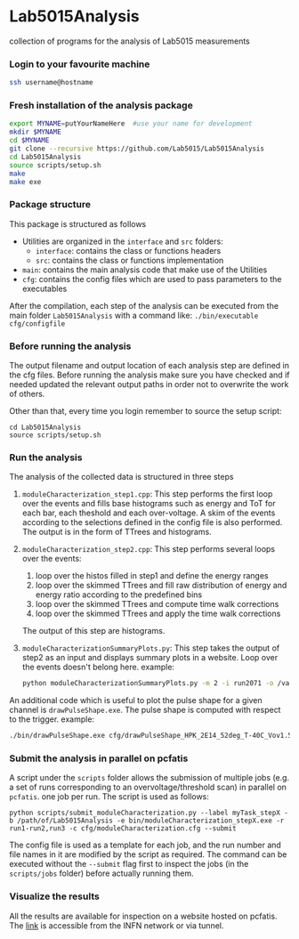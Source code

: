 # Lab5015Analysis
collection of programs for the analysis of Lab5015 measurements



### Login to your favourite machine
```sh
ssh username@hostname
```



### Fresh installation of the analysis package
```sh
export MYNAME=putYourNameHere  #use your name for development
mkdir $MYNAME
cd $MYNAME
git clone --recursive https://github.com/Lab5015/Lab5015Analysis
cd Lab5015Analysis
source scripts/setup.sh
make
make exe
```


### Package structure
This package is structured as follows
- Utilities are organized in the `interface` and `src` folders:
    - `interface`: contains the class or functions headers
    - `src`: contains the class or functions implementation
- `main`: contains the main analysis code that make use of the Utilities
- `cfg`: contains the config files which are used to pass parameters to the executables

After the compilation, each step of the analysis can be executed from the main folder `Lab5015Analysis` with a command like:
`./bin/executable cfg/configfile`



### Before running the analysis
The output filename and output location of each analysis step are defined in the cfg files. Before running the analysis make sure you have checked and if needed updated the relevant output paths in order not to overwrite the work of others.

Other than that, every time you login remember to source the setup script:
```
cd Lab5015Analysis
source scripts/setup.sh
```


### Run the analysis
The analysis of the collected data is structured in three steps
1. `moduleCharacterization_step1.cpp`:
   This step performs the first loop over the events and fills base histograms such as energy and ToT for each bar, each theshold and each over-voltage. A skim of the events according to the selections defined in the config file is also performed. The output is in the form of TTrees and histograms.

1. `moduleCharacterization_step2.cpp`:
   This step performs several loops over the events:
    1. loop over the histos filled in step1 and define the energy ranges
    1. loop over the skimmed TTrees and fill raw distribution of energy and energy ratio according to the predefined bins
    1. loop over the skimmed TTrees and compute time walk corrections
    1. loop over the skimmed TTrees and apply the time walk corrections
    
   The output of this step are histograms.

1. `moduleCharacterizationSummaryPlots.py`:
   This step takes the output of step2 as an input and displays summary plots in a website. Loop over the events doesn't belong here.
   example:
   ```sh
   python moduleCharacterizationSummaryPlots.py -m 2 -i run2071 -o /var/www/html/TOFHIR2X/ModuleCharacterization/run2071
   ```


An additional code which is useful to plot the pulse shape for a given channel is `drawPulseShape.exe`. The pulse shape is computed with respect to the trigger.
example:
```sh
./bin/drawPulseShape.exe cfg/drawPulseShape_HPK_2E14_52deg_T-40C_Vov1.50.cfg`
```


### Submit the analysis in parallel on pcfatis
A script under the `scripts` folder allows the submission of multiple jobs (e.g. a set of runs corresponding to an overvoltage/threshold scan) in parallel on `pcfatis`. one job per run. The script is used as follows:
```
python scripts/submit_moduleCharacterization.py --label myTask_stepX -b /path/of/Lab5015Analysis -e bin/moduleCharacterization_stepX.exe -r run1-run2,run3 -c cfg/moduleCharacterization.cfg --submit
```
The config file is used as a template for each job, and the run number and file names in it are modified by the script as required. The command can be executed without the `--submit` flag first to inspect the jobs (in the `scripts/jobs` folder) before actually running them.



### Visualize the results
All the results are available for inspection on a website hosted on pcfatis. The [link](http://pcfatis.mib.infn.it) is accessible from the INFN network or via tunnel.



